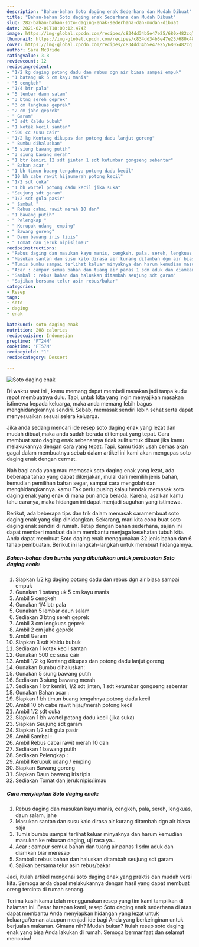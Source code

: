 ```yaml
---
description: "Bahan-bahan Soto daging enak Sederhana dan Mudah Dibuat"
title: "Bahan-bahan Soto daging enak Sederhana dan Mudah Dibuat"
slug: 282-bahan-bahan-soto-daging-enak-sederhana-dan-mudah-dibuat
date: 2021-02-01T18:00:12.474Z
image: https://img-global.cpcdn.com/recipes/c834dd34b5e47e25/680x482cq70/soto-daging-enak-foto-resep-utama.jpg
thumbnail: https://img-global.cpcdn.com/recipes/c834dd34b5e47e25/680x482cq70/soto-daging-enak-foto-resep-utama.jpg
cover: https://img-global.cpcdn.com/recipes/c834dd34b5e47e25/680x482cq70/soto-daging-enak-foto-resep-utama.jpg
author: Sara McBride
ratingvalue: 3.8
reviewcount: 12
recipeingredient:
- "1/2 kg daging potong dadu dan rebus dgn air biasa sampai empuk"
- "1 batang uk 5 cm kayu manis"
- "5 cengkeh"
- "1/4 btr pala"
- "5 lembar daun salam"
- "3 btng sereh geprek"
- "3 cm lengkuas geprek"
- "2 cm jahe geprek"
- " Garam"
- "3 sdt Kaldu bubuk"
- "1 kotak kecil santan"
- "500 cc susu cair"
- "1/2 kg Kentang dikupas dan potong dadu lanjut goreng"
- " Bumbu dihaluskan"
- "5 siung bawang putih"
- "3 siung bawang merah"
- "1 btr kemiri 12 sdt jinten 1 sdt ketumbar gongseng sebentar"
- " Bahan acar "
- "1 bh timun buang tengahnya potong dadu kecil"
- "10 bh cabe rawit hijaumerah potong kecil"
- "1/2 sdt cuka"
- "1 bh wortel potong dadu kecil jika suka"
- "Seujung sdt garam"
- "1/2 sdt gula pasir"
- " Sambal "
- " Rebus cabai rawit merah 10 dan"
- "1 bawang putih"
- " Pelengkap "
- " Kerupuk udang  emping"
- " Bawang goreng"
- " Daun bawang iris tipis"
- " Tomat dan jeruk nipislimau"
recipeinstructions:
- "Rebus daging dan masukan kayu manis, cengkeh, pala, sereh, lengkuas, daun salam, jahe"
- "Masukan santan dan susu kalo dirasa air kurang ditambah dgn air biasa saja"
- "Tumis bumbu sampai terlihat keluar minyaknya dan harum kemudian masukan ke rebusan daging, uji rasa ya.."
- "Acar : campur semua bahan dan tuang air panas 1 sdm aduk dan diamkan biar meresap"
- "Sambal : rebus bahan dan haluskan ditambah seujung sdt garam"
- "Sajikan bersama telur asin rebus/bakar"
categories:
- Resep
tags:
- soto
- daging
- enak

katakunci: soto daging enak 
nutrition: 208 calories
recipecuisine: Indonesian
preptime: "PT24M"
cooktime: "PT57M"
recipeyield: "1"
recipecategory: Dessert

---
```



![Soto daging enak](https://img-global.cpcdn.com/recipes/c834dd34b5e47e25/680x482cq70/soto-daging-enak-foto-resep-utama.jpg)

Di waktu  saat ini , kamu memang dapat membeli masakan jadi tanpa kudu repot membuatnya dulu. Tapi, untuk kita yang ingin menyajikan masakan istimewa kepada keluarga, maka anda memang lebih bagus menghidangkannya sendiri. Sebab, memasak sendiri lebih sehat serta dapat menyesuaikan sesuai selera keluarga.

Jika anda sedang mencari ide resep soto daging enak yang lezat dan mudah dibuat,maka anda sudah berada di tempat yang tepat. Cara membuat soto daging enak  sebenarnya tidak sulit untuk dibuat jika kamu melakukannya dengan cara yang tepat. Tapi, kamu tidak usah cemas akan gagal dalam membuatnya 
sebab dalam artikel ini kami akan mengupas soto daging enak dengan cermat.  



Nah bagi anda yang mau memasak soto daging enak yang lezat, ada beberapa tahap yang dapat dikerjakan, mulai dari memilih jenis bahan, kemudian pemilihan bahan segar, sampai cara mengolah dan menghidangkannya. kamu Tak perlu pusing kalau hendak memasak soto daging enak yang enak di mana pun anda berada. Karena, asalkan kamu  tahu caranya, maka hidangan ini dapat menjadi suguhan yang istimewa.

Berikut, ada beberapa tips dan trik dalam memasak caramembuat soto daging enak yang siap dihidangkan. Sekarang, mari kita coba buat soto daging enak sendiri di rumah. Tetap dengan bahan sederhana, sajian ini dapat memberi manfaat dalam membantu menjaga kesehatan tubuh kita. Anda dapat membuat Soto daging enak menggunakan 32 jenis bahan dan 6 tahap pembuatan. Berikut ini langkah-langkah untuk membuat hidangannya.

<!--inarticleads1-->

##### Bahan-bahan dan bumbu yang dibutuhkan untuk pembuatan Soto daging enak:

1. Siapkan 1/2 kg daging potong dadu dan rebus dgn air biasa sampai empuk
1. Gunakan 1 batang uk 5 cm kayu manis
1. Ambil 5 cengkeh
1. Gunakan 1/4 btr pala
1. Gunakan 5 lembar daun salam
1. Sediakan 3 btng sereh geprek
1. Ambil 3 cm lengkuas geprek
1. Ambil 2 cm jahe geprek
1. Ambil  Garam
1. Siapkan 3 sdt Kaldu bubuk
1. Sediakan 1 kotak kecil santan
1. Gunakan 500 cc susu cair
1. Ambil 1/2 kg Kentang dikupas dan potong dadu lanjut goreng
1. Gunakan  Bumbu dihaluskan:
1. Gunakan 5 siung bawang putih
1. Sediakan 3 siung bawang merah
1. Sediakan 1 btr kemiri, 1/2 sdt jinten, 1 sdt ketumbar gongseng sebentar
1. Gunakan  Bahan acar :
1. Siapkan 1 bh timun buang tengahnya potong dadu kecil
1. Ambil 10 bh cabe rawit hijau/merah potong kecil
1. Ambil 1/2 sdt cuka
1. Siapkan 1 bh wortel potong dadu kecil (jika suka)
1. Siapkan Seujung sdt garam
1. Siapkan 1/2 sdt gula pasir
1. Ambil  Sambal :
1. Ambil  Rebus cabai rawit merah 10 dan
1. Sediakan 1 bawang putih
1. Sediakan  Pelengkap :
1. Ambil  Kerupuk udang / emping
1. Siapkan  Bawang goreng
1. Siapkan  Daun bawang iris tipis
1. Sediakan  Tomat dan jeruk nipis/limau




<!--inarticleads2-->

##### Cara menyiapkan Soto daging enak:

1. Rebus daging dan masukan kayu manis, cengkeh, pala, sereh, lengkuas, daun salam, jahe
1. Masukan santan dan susu kalo dirasa air kurang ditambah dgn air biasa saja
1. Tumis bumbu sampai terlihat keluar minyaknya dan harum kemudian masukan ke rebusan daging, uji rasa ya..
1. Acar : campur semua bahan dan tuang air panas 1 sdm aduk dan diamkan biar meresap
1. Sambal : rebus bahan dan haluskan ditambah seujung sdt garam
1. Sajikan bersama telur asin rebus/bakar




Jadi, itulah artikel mengenai  soto daging enak  yang praktis dan mudah versi kita. Semoga anda dapat melakukannya dengan hasil yang dapat membuat oreng tercinta di rumah senang. 

Terima kasih kamu telah menggunakan resep yang tim kami tampilkan di halaman ini. Besar harapan kami, resep  Soto daging enak sederhana di atas dapat membantu Anda menyiapkan hidangan yang lezat untuk keluarga/teman ataupun menjadi ide bagi Anda yang berkeinginan untuk berjualan makanan. Gimana nih? Mudah bukan? Itulah resep soto daging enak yang bisa Anda lakukan di rumah. Semoga bermanfaat dan selamat mencoba!

